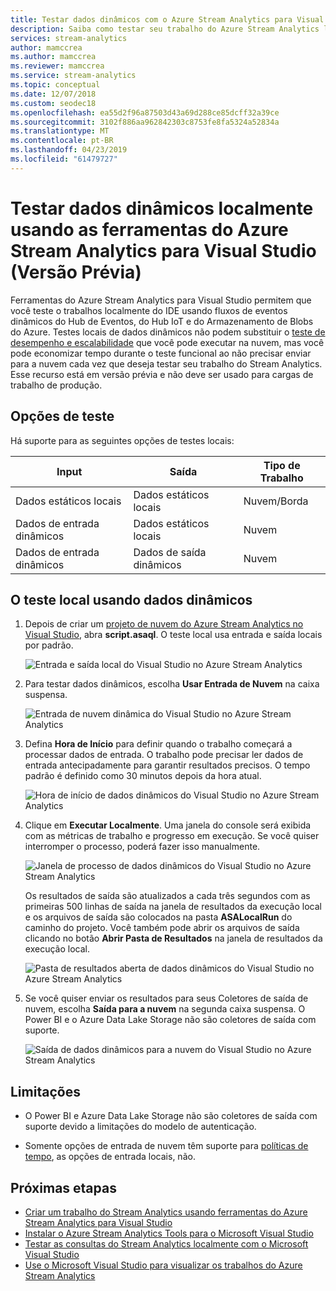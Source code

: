 ```yaml
---
title: Testar dados dinâmicos com o Azure Stream Analytics para Visual Studio
description: Saiba como testar seu trabalho do Azure Stream Analytics localmente usando dados de streaming ao vivo.
services: stream-analytics
author: mamccrea
ms.author: mamccrea
ms.reviewer: mamccrea
ms.service: stream-analytics
ms.topic: conceptual
ms.date: 12/07/2018
ms.custom: seodec18
ms.openlocfilehash: ea55d2f96a87503d43a69d288ce85dcff32a39ce
ms.sourcegitcommit: 3102f886aa962842303c8753fe8fa5324a52834a
ms.translationtype: MT
ms.contentlocale: pt-BR
ms.lasthandoff: 04/23/2019
ms.locfileid: "61479727"
---
```

# <a name="test-live-data-locally-using-azure-stream-analytics-tools-for-visual-studio-preview"></a>Testar dados dinâmicos localmente usando as ferramentas do Azure Stream Analytics para Visual Studio (Versão Prévia)

Ferramentas do Azure Stream Analytics para Visual Studio permitem que você teste o trabalhos localmente do IDE usando fluxos de eventos dinâmicos do Hub de Eventos, do Hub IoT e do Armazenamento de Blobs do Azure. Testes locais de dados dinâmicos não podem substituir o [teste de desempenho e escalabilidade](stream-analytics-streaming-unit-consumption.md) que você pode executar na nuvem, mas você pode economizar tempo durante o teste funcional ao não precisar enviar para a nuvem cada vez que deseja testar seu trabalho do Stream Analytics. Esse recurso está em versão prévia e não deve ser usado para cargas de trabalho de produção.

## <a name="testing-options"></a>Opções de teste

Há suporte para as seguintes opções de testes locais:

|**Input**  |**Saída**  |**Tipo de Trabalho**  |
|---------|---------|---------|
|Dados estáticos locais   |  Dados estáticos locais   |   Nuvem/Borda |
|Dados de entrada dinâmicos   |  Dados estáticos locais   |   Nuvem |
|Dados de entrada dinâmicos   |  Dados de saída dinâmicos   |   Nuvem |

## <a name="local-testing-with-live-data"></a>O teste local usando dados dinâmicos

1. Depois de criar um [projeto de nuvem do Azure Stream Analytics no Visual Studio](stream-analytics-quick-create-vs.md), abra **script.asaql**. O teste local usa entrada e saída locais por padrão.

   ![Entrada e saída local do Visual Studio no Azure Stream Analytics](./media/stream-analytics-live-data-local-testing/stream-analytics-local-testing-local-input-output.png)

2. Para testar dados dinâmicos, escolha **Usar Entrada de Nuvem** na caixa suspensa.

   ![Entrada de nuvem dinâmica do Visual Studio no Azure Stream Analytics](./media/stream-analytics-live-data-local-testing/stream-analytics-local-testing-cloud-input.png)


3. Defina **Hora de Início** para definir quando o trabalho começará a processar dados de entrada. O trabalho pode precisar ler dados de entrada antecipadamente para garantir resultados precisos. O tempo padrão é definido como 30 minutos depois da hora atual.

   ![Hora de início de dados dinâmicos do Visual Studio no Azure Stream Analytics](./media/stream-analytics-live-data-local-testing/stream-analytics-local-testing-cloud-input-start-time.png)

4. Clique em **Executar Localmente**. Uma janela do console será exibida com as métricas de trabalho e progresso em execução. Se você quiser interromper o processo, poderá fazer isso manualmente. 

   ![Janela de processo de dados dinâmicos do Visual Studio no Azure Stream Analytics](./media/stream-analytics-live-data-local-testing/stream-analytics-local-testing-cloud-input-process-window.png)

   Os resultados de saída são atualizados a cada três segundos com as primeiras 500 linhas de saída na janela de resultados da execução local e os arquivos de saída são colocados na pasta **ASALocalRun** do caminho do projeto. Você também pode abrir os arquivos de saída clicando no botão **Abrir Pasta de Resultados** na janela de resultados da execução local.

   ![Pasta de resultados aberta de dados dinâmicos do Visual Studio no Azure Stream Analytics](./media/stream-analytics-live-data-local-testing/stream-analytics-local-testing-cloud-input-open-results-folder.png)

5. Se você quiser enviar os resultados para seus Coletores de saída de nuvem, escolha **Saída para a nuvem** na segunda caixa suspensa. O Power BI e o Azure Data Lake Storage não são coletores de saída com suporte.

   ![Saída de dados dinâmicos para a nuvem do Visual Studio no Azure Stream Analytics](./media/stream-analytics-live-data-local-testing/stream-analytics-local-testing-cloud-output.png)
 
## <a name="limitations"></a>Limitações

* O Power BI e Azure Data Lake Storage não são coletores de saída com suporte devido a limitações do modelo de autenticação.

* Somente opções de entrada de nuvem têm suporte para [políticas de tempo](stream-analytics-out-of-order-and-late-events.md), as opções de entrada locais, não.

## <a name="next-steps"></a>Próximas etapas

* [Criar um trabalho do Stream Analytics usando ferramentas do Azure Stream Analytics para Visual Studio](stream-analytics-quick-create-vs.md)
* [Instalar o Azure Stream Analytics Tools para o Microsoft Visual Studio](stream-analytics-tools-for-visual-studio-install.md)
* [Testar as consultas do Stream Analytics localmente com o Microsoft Visual Studio](stream-analytics-vs-tools-local-run.md)
* [Use o Microsoft Visual Studio para visualizar os trabalhos do Azure Stream Analytics](stream-analytics-vs-tools.md)